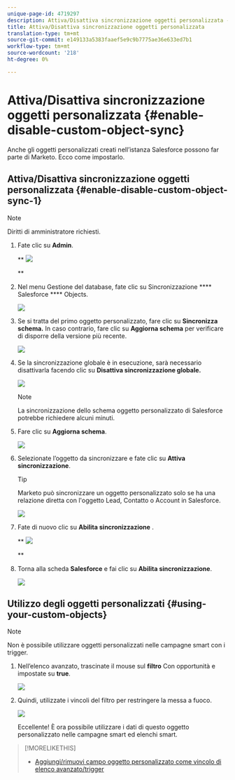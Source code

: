 ```yaml
---
unique-page-id: 4719297
description: Attiva/Disattiva sincronizzazione oggetti personalizzata - Documenti Marketo - Documentazione prodotto
title: Attiva/Disattiva sincronizzazione oggetti personalizzata
translation-type: tm+mt
source-git-commit: e149133a5383faaef5e9c9b7775ae36e633ed7b1
workflow-type: tm+mt
source-wordcount: '218'
ht-degree: 0%

---
```



# Attiva/Disattiva sincronizzazione oggetti personalizzata {#enable-disable-custom-object-sync}

Anche gli oggetti personalizzati creati nell’istanza Salesforce possono far parte di Marketo. Ecco come impostarlo.

## Attiva/Disattiva sincronizzazione oggetti personalizzata {#enable-disable-custom-object-sync-1}

>[!NOTE]
>
>Diritti di amministratore richiesti.

1. Fate clic su **Admin**.

   ** ![](assets/one.png)

   **

1. Nel menu Gestione del database, fate clic su Sincronizzazione **** Salesforce **** Objects.

   ![](assets/two-2.png)

1. Se si tratta del primo oggetto personalizzato, fare clic su **Sincronizza schema.** In caso contrario, fare clic su **Aggiorna schema** per verificare di disporre della versione più recente.

   ![](assets/image2014-12-10-10-3a14-3a44.png)

1. Se la sincronizzazione globale è in esecuzione, sarà necessario disattivarla facendo clic su **Disattiva sincronizzazione globale.**

   ![](assets/image2014-12-10-10-3a14-3a54.png)

   >[!NOTE]
   >
   >La sincronizzazione dello schema oggetto personalizzato di Salesforce potrebbe richiedere alcuni minuti.

1. Fare clic su **Aggiorna schema**.

   ![](assets/image2014-12-10-10-3a15-3a7.png)

1. Selezionate l’oggetto da sincronizzare e fate clic su **Attiva sincronizzazione**.

   >[!TIP]
   >
   >Marketo può sincronizzare un oggetto personalizzato solo se ha una relazione diretta con l&#39;oggetto Lead, Contatto o Account in Salesforce.

   ![](assets/image2014-12-10-10-3a15-3a30.png)

1. Fate di nuovo clic su **Abilita sincronizzazione** .

   ** ![](assets/image2014-12-10-10-3a15-3a40.png)

   **

1. Torna alla scheda **Salesforce** e fai clic su **Abilita sincronizzazione**.

   ![](assets/image2014-12-10-10-3a15-3a49.png)

## Utilizzo degli oggetti personalizzati {#using-your-custom-objects}

>[!NOTE]
>
>Non è possibile utilizzare oggetti personalizzati nelle campagne smart con i trigger.

1. Nell’elenco avanzato, trascinate il mouse sul **filtro** Con opportunità e impostate su **true**.

   ![](assets/image2015-8-26-9-3a39-3a28.png)

1. Quindi, utilizzate i vincoli del filtro per restringere la messa a fuoco.

   ![](assets/image2015-8-24-14-3a18-3a53.png)

   Eccellente! È ora possibile utilizzare i dati di questo oggetto personalizzato nelle campagne smart ed elenchi smart.

>[!MORELIKETHIS]
>
>* [Aggiungi/rimuovi campo oggetto personalizzato come vincolo di elenco avanzato/trigger](add-remove-custom-object-field-as-smart-list-trigger-constraints.md)

>



